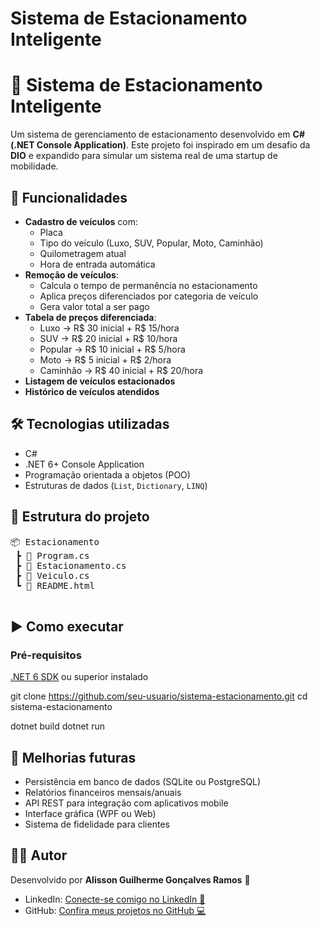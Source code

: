 <!DOCTYPE html>
<html lang="pt-BR">
<head>
  <meta charset="UTF-8">
  <meta name="viewport" content="width=device-width, initial-scale=1.0">
  <h1>Sistema de Estacionamento Inteligente</h1>
  
</head>
<body>

  <h1>🚗 Sistema de Estacionamento Inteligente</h1>
  <div class="box">
    <p>Um sistema de gerenciamento de estacionamento desenvolvido em <b>C# (.NET Console Application)</b>.  
    Este projeto foi inspirado em um desafio da <b>DIO</b> e expandido para simular um sistema real de uma startup de mobilidade.</p>
  </div>

  <h2>📌 Funcionalidades</h2>
  <div class="box">
    <ul>
      <li><b>Cadastro de veículos</b> com:
        <ul>
          <li>Placa</li>
          <li>Tipo do veículo (Luxo, SUV, Popular, Moto, Caminhão)</li>
          <li>Quilometragem atual</li>
          <li>Hora de entrada automática</li>
        </ul>
      </li>
      <li><b>Remoção de veículos</b>:
        <ul>
          <li>Calcula o tempo de permanência no estacionamento</li>
          <li>Aplica preços diferenciados por categoria de veículo</li>
          <li>Gera valor total a ser pago</li>
        </ul>
      </li>
      <li><b>Tabela de preços diferenciada</b>:
        <ul>
          <li>Luxo → R$ 30 inicial + R$ 15/hora</li>
          <li>SUV → R$ 20 inicial + R$ 10/hora</li>
          <li>Popular → R$ 10 inicial + R$ 5/hora</li>
          <li>Moto → R$ 5 inicial + R$ 2/hora</li>
          <li>Caminhão → R$ 40 inicial + R$ 20/hora</li>
        </ul>
      </li>
      <li><b>Listagem de veículos estacionados</b></li>
      <li><b>Histórico de veículos atendidos</b></li>
    </ul>
  </div>

  <h2>🛠️ Tecnologias utilizadas</h2>
  <div class="box">
    <ul>
      <li>C#</li>
      <li>.NET 6+ Console Application</li>
      <li>Programação orientada a objetos (POO)</li>
      <li>Estruturas de dados (<code>List</code>, <code>Dictionary</code>, <code>LINQ</code>)</li>
    </ul>
  </div>

  <h2>📂 Estrutura do projeto</h2>
  <div class="box">
    <pre>
📦 Estacionamento
 ┣ 📜 Program.cs
 ┣ 📜 Estacionamento.cs
 ┣ 📜 Veiculo.cs
 ┗ 📜 README.html
    </pre>
  </div>

  <h2>▶️ Como executar</h2>
  <div class="box">
    <h3>Pré-requisitos</h3>
    <p><a href="https://dotnet.microsoft.com/en-us/download/dotnet/6.0">.NET 6 SDK</a> ou superior instalado</p>
    
git clone https://github.com/seu-usuario/sistema-estacionamento.git
cd sistema-estacionamento

dotnet build
dotnet run

  <h2>🚀 Melhorias futuras</h2>
  <div class="box">
    <ul>
      <li>Persistência em banco de dados (SQLite ou PostgreSQL)</li>
      <li>Relatórios financeiros mensais/anuais</li>
      <li>API REST para integração com aplicativos mobile</li>
      <li>Interface gráfica (WPF ou Web)</li>
      <li>Sistema de fidelidade para clientes</li>
    </ul>
  </div>

  <h2>👨‍💻 Autor</h2>
  <div class="box">
    <p>Desenvolvido por <b>Alisson Guilherme Gonçalves Ramos</b> 🚀</p>
    <ul>
      <li>LinkedIn: <a href="https://www.linkedin.com/in/alisson-ramos-6b137b2b8" target="_blank">Conecte-se comigo no LinkedIn 🚀</a></li>
      <li>GitHub: <a href="https://github.com/AlissonGGR" target="_blank">Confira meus projetos no GitHub 💻</a></li>
    </ul>
  </div>

</body>
</html>
